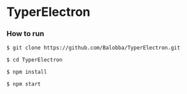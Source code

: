 # TyperElectron

### How to run

`$ git clone https://github.com/Balobba/TyperElectron.git`

`$ cd TyperElectron`

`$ npm install`

`$ npm start`
